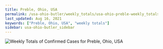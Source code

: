 ```yaml
---
title: Preble, Ohio, USA
permalink: /usa-ohio-butler/weekly_totals/usa-ohio-preble-weekly_totals.html
last_updated: Aug 16, 2021
keywords: ["Preble, Ohio, USA", "weekly totals"]
sidebar: usa-ohio-butler_sidebar
---
```


![Weekly Totals of Confirmed Cases for Preble, Ohio, USA](/covid_tracker/images/graphs/usa-ohio-preble-weekly_totals_graph.png)
